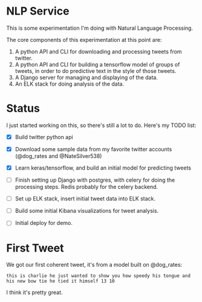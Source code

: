 # NLP Service
This is some experimentation I'm doing with Natural Language Processing.

The core components of this experimentation at this point are:
  1. A python API and CLI for downloading and processing tweets from twitter.
  2. A python API and CLI for building a tensorflow model of groups
     of tweets, in order to do predictive text in the style of those tweets.
  3. A Django server for managing and displaying of the data.
  4. An ELK stack for doing analysis of the data.
  
  
# Status
I just started working on this, so there's still a lot to do. 
Here's my TODO list:
  - [x] Build twitter python api
  - [x] Download some sample data from my favorite twitter 
  accounts (@dog_rates and @NateSilver538)
  - [x] Learn keras/tensorflow, and build an initial model 
  for predicting tweets
  - [ ] Finish setting up Django with postgres, with celery 
  for doing the processing steps.  Redis probably for the celery
  backend.
  - [ ] Set up ELK stack, insert initial tweet data into ELK stack.
  - [ ] Build some initial Kibana visualizations for tweet analysis.
  - [ ] Initial deploy for demo.
  
  
# First Tweet
We got our first coherent tweet, it's from a model built on @dog_rates:
```
this is charlie he just wanted to show you how speedy his tongue and his new bow tie he tied it himself 13 10
```
I think it's pretty great.